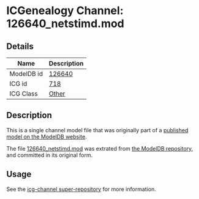 # ICGenealogy Channel: 126640\_netstimd.mod

## Details

Name | Description
---- | -----------
ModelDB id | [126640](http://senselab.med.yale.edu/ModelDB/ShowModel.cshtml?model=126640)
ICG id | [718](http://icg.neurotheory.ox.ac.uk/channels/other/718)
ICG Class | [Other](http://icg.neurotheory.ox.ac.uk/channels/other)

## Description

This is a single channel model file that was originally part of a [published model on the ModelDB website](http://senselab.med.yale.edu/mModelDB/ShowModel.cshtml?model=126640).

The file [126640\_netstimd.mod](126640_netstimd.mod) was extrated from [the ModelDB repository](http://senselab.med.yale.edu/ModelDB/ShowModel.cshtml?model=126640), and committed in its original form.

## Usage

See the [icg-channel super-repository](https://github.com/icgenealogy/icg-channels) for more information.